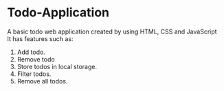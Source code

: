 # Todo-Application
A basic todo web application created by using HTML, CSS and JavaScript <br>
It has features such as:
<ol>
    <li>Add todo.</li>
    <li>Remove todo</li>
    <li>Store todos in local storage.</li>
    <li>Filter todos.</li>
    <li>Remove all todos.</li>
<ol>
